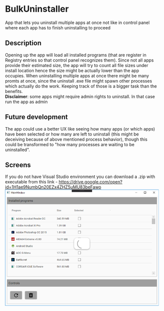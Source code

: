 # BulkUninstaller
App that lets you uninstall multiple apps at once not like in control panel where each app has to finish uninstalling to proceed

## Description
Opening up the app will load all installed programs 
(that are register in Registry entries so that control panel recognizes them).
Since not all apps provide their estimated size, the app will try to count all file sizes under install location
hence the size might be actually lower than the app occupies.
When uninstalling multiple apps at once there might be many promts at once, 
since the uninstall .exe file might spawn other processes which actually do the work. 
Keeping track of those is a bigger task than the benefits.
<br>
**Disclaimer**: some apps might require admin rights to uninstall. In that case run the app as admin

## Future development

The app could use a better UX like seeing how many apps (or which apps) have been selected
or how many are left to uninstall (this might be deceiving because of above mentioned process behavior),
though this could be transformed to "how many processes are waiting to be uninstalled".


## Screens
If you do not have Visual Studio environment you can download a .zip with executable from this link - https://drive.google.com/open?id=1H1ae9NumbQn20EZx4ZHZ5uMU83beFawo
![InitialScreen](Demo/screen1.png)
